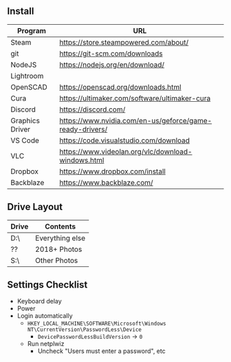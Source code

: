 ## Install

| Program  | URL |
| ------------- | ------------- |
| Steam  | https://store.steampowered.com/about/  |
| git  | https://git-scm.com/downloads  |
| NodeJS  |  https://nodejs.org/en/download/  |
| Lightroom |   |
| OpenSCAD |  https://openscad.org/downloads.html |
| Cura | https://ultimaker.com/software/ultimaker-cura   |
| Discord | https://discord.com/ |
| Graphics Driver | https://www.nvidia.com/en-us/geforce/game-ready-drivers/ |
| VS Code | https://code.visualstudio.com/download |
| VLC | https://www.videolan.org/vlc/download-windows.html |
| Dropbox | https://www.dropbox.com/install |
| Backblaze | https://www.backblaze.com/ |

## Drive Layout

| Drive | Contents |
|-------|----------|
| D:\   | Everything else |
| ??    | 2018+ Photos  |
| S:\   | Other Photos

## Settings Checklist

 * Keyboard delay
 * Power
 * Login automatically
   * `HKEY_LOCAL_MACHINE\SOFTWARE\Microsoft\Windows NT\CurrentVersion\PasswordLess\Device`
      * `DevicePasswordLessBuildVersion` -> `0`
   * Run netplwiz
      * Uncheck "Users must enter a password", etc
